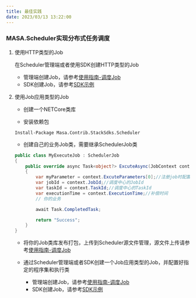 ```yaml
---
title: 最佳实践
date: 2023/03/13 13:22:00
---
```


### MASA.Scheduler实现分布式任务调度

1. 使用HTTP类型的Job

   在Scheduler管理端或者使用SDK创建HTTP类型的Job

      - 管理端创建Job，请参考[使用指南-调度Job](stack/scheduler/use-guide/scheduler-job)
      - SDK创建Job，请参考[SDK示例](stack/scheduler/sdk-instance)

2. 使用Job应用类型的Job

   - 创建一个NETCore类库

   - 安装依赖包
   ```
   Install-Package Masa.Contrib.StackSdks.Scheduler
   ```

   - 创建自己的业务Job类，需要继承SchedulerJob类
   ```csharp
   public class MyExecuteJob : SchedulerJob
   {
       public override async Task<object?> ExcuteAsync(JobContext context)
       {
           var myParameter = context.ExcuteParameters[0];//注册job时配置的传递参数
           var jobId = context.JobId;//调度中心的JobId
           var taskId = context.TaskId;//调度中心的TaskId
           var executionTime = context.ExecutionTime;//补偿时间
           // 你的业务

           await Task.CompletedTask;

           return "Success";
       }
   }
   ```
   - 将你的Job类库发布打包，上传到Scheduler源文件管理，源文件上传请参考[使用指南-调度Job](stack/scheduler/use-guide/scheduler-job)

   - 通过Scheduler管理端或者SDK创建一个Job应用类型的Job，并配置好指定的程序集和执行类

      - 管理端创建Job，请参考[使用指南-调度Job](stack/scheduler/use-guide/scheduler-job)
      - SDK创建Job，请参考[SDK示例](stack/scheduler/sdk-instance)
